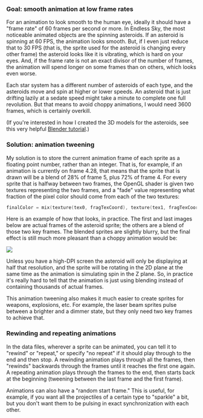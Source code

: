 ### Goal: smooth animation at low frame rates

For an animation to look smooth to the human eye, ideally it should have a "frame rate" of 60 frames per second or more. In Endless Sky, the most noticeable animated objects are the spinning asteroids. If an asteroid is spinning at 60 FPS, the animation looks smooth. But, if I even just reduce that to 30 FPS (that is, the sprite used for the asteroid is changing every other frame) the asteroid looks like it is vibrating, which is hard on your eyes. And, if the frame rate is not an exact divisor of the number of frames, the animation will spend longer on some frames than on others, which looks even worse.

Each star system has a different number of asteroids of each type, and the asteroids move and spin at higher or lower speeds. An asteroid that is just drifting lazily at a sedate speed might take a minute to complete one full revolution. But that means to avoid choppy animations, I would need 3600 frames, which is certainly overkill.

(If you're interested in how I created the 3D models for the asteroids, see this very helpful [Blender tutorial](http://www.blenderguru.com/tutorials/how-to-make-a-realistic-asteroid/).)

### Solution: animation tweening

My solution is to store the current animation frame of each sprite as a floating point number, rather than an integer. That is, for example, if an animation is currently on frame 4.28, that means that the sprite that is drawn will be a blend of 28% of frame 5, plus 72% of frame 4. For every sprite that is halfway between two frames, the OpenGL shader is given two textures representing the two frames, and a "fade" value representing what fraction of the pixel color should come from each of the two textures:

```c
finalColor = mix(texture(tex0, fragTexCoord), texture(tex1, fragTexCoord), fade);
```

Here is an example of how that looks, in practice. The first and last images below are actual frames of the asteroid sprite; the others are a blend of those two key frames. The blended sprites are slightly blurry, but the final effect is still much more pleasant than a choppy animation would be:

![](http://endless-sky.github.io/images/asteroid_spin.jpg)

Unless you have a high-DPI screen the asteroid will only be displaying at half that resolution, and the sprite will be rotating in the 2D plane at the same time as the animation is simulating spin in the Z plane. So, in practice it's really hard to tell that the animation is just using blending instead of containing thousands of actual frames.

This animation tweening also makes it much easier to create sprites for weapons, explosions, etc. For example, the laser beam sprites pulse between a brighter and a dimmer state, but they only need two key frames to achieve that.

### Rewinding and repeating animations

In the data files, wherever a sprite can be animated, you can tell it to "rewind" or "repeat," or specify "no repeat" if it should play through to the end and then stop. A rewinding animation plays through all the frames, then "rewinds" backwards through the frames until it reaches the first one again. A repeating animation plays through the frames to the end, then starts back at the beginning (tweening between the last frame and the first frame).

Animations can also have a "random start frame." This is useful, for example, if you want all the projectiles of a certain type to "sparkle" a bit, but you don't want them to be pulsing in exact synchronization with each other.